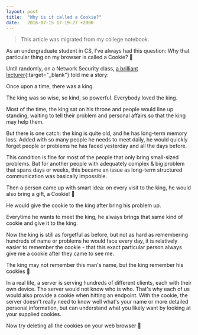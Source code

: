 ```yaml
---
layout: post
title:  "Why is it called a Cookie?"
date:   2016-07-15 17:19:27 +2000
---
```


> This article was migrated from my college notebook.

As an undergraduate student in CS, I've always had this question: 
Why that particular thing on my browser is called a Cookie? 🍪

Until randomly, on a Network Security class, [a brilliant lecturer](https://www.its.ac.id/informatika/id/profil-baskoro-adi/){:target="_blank"} told me a story:

Once upon a time, there was a king.

The king was so wise, so kind, so powerful. Everybody loved the king.

Most of the time, the king sat on his throne and people would line up standing, waiting to tell their problem and personal affairs so that the king may help them.

But there is one catch: the king is quite old, and he has long-term memory loss. 
Added with so many people he needs to meet daily, he would quickly forget people or problems he has faced yesterday and all the days before.

This condition is fine for most of the people that only bring small-sized problems. 
But for another people with adequately complex & big problem that spans days or weeks, this became an issue as long-term structured communication was basically impossible.

Then a person came up with smart idea: on every visit to the king, he would also bring a gift, a Cookie! 🍪

He would give the cookie to the king after bring his problem up.

Everytime he wants to meet the king, he always brings that same kind of cookie and give it to the king.

Now the king is still as forgetful as before, 
but not as hard as remembering hundreds of name or problems he would face every day, 
it is relatively easier to remember the cookie - that this exact particular person always give me a cookie after they came to see me.

The king may not remember this man's name, but the king remember his cookies 🙂

In a real life, a server is serving hundreds of different clients, each with their own device.
The server would not know who is who. That's why each of us would also provide a cookie when hitting an endpoint.
With the cookie, the server doesn't really need to know well what's your name or more detailed personal information, 
but can understand what you likely want by looking at your supplied cookies.

Now try deleting all the cookies on your web browser 🙂